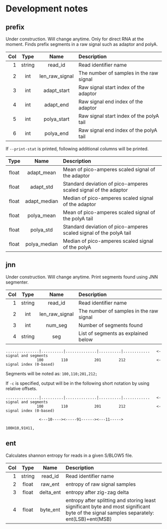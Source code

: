 # Development notes

## prefix

Under construction. Will change anytime. Only for direct RNA at the moment.
Finds prefix segments in a raw signal such as adaptor and polyA.

|Col|Type  |Name            |Description                                                            |
|--:|:----:|:------:        |:-----------------------------------------                             |
|1  |string|read_id         |Read identifier name                                                   |
|2  |int   |len_raw_signal  |The number of samples in the raw signal                                |
|3  |int   |adapt_start     |Raw signal start index of the adaptor                                  |
|4  |int   |adapt_end       |Raw signal end index of the adaptor                                    |
|5  |int   |polya_start     |Raw signal start index of the polyA tail                               |
|6  |int   |polya_end       |Raw signal end index of the polyA tail                                 |

If `--print-stat` is printed, following additional columns will be printed.

|Type  |Name            |Description                                                            |
|:----:|:------:        |:-----------------------------------------                             |
|float |adapt_mean      |Mean of pico-amperes scaled signal of the adaptor                      |
|float |adapt_std       |Standard deviation of pico-amperes scaled signal of the adaptor        |
|float |adapt_median    |Median of pico-amperes scaled signal of the adaptor                    |
|float |polya_mean      |Mean of pico-amperes scaled signal of the polyA tail                   |
|float |polya_std       |Standard deviation of pico-amperes scaled signal of the polyA tail     |
|float |polya_median    |Median of pico-amperes scaled signal of the polyA                      |

## jnn

Under construction. Will change anytime.
Print segments found using JNN segmenter.

|Col|Type  |Name            |Description                                                            |
|--:|:----:|:------:        |:-----------------------------------------                             |
|1  |string|read_id         |Read identifier name                                                   |
|2  |int   |len_raw_signal  |The number of samples in the raw signal                                |
|3  |int   |num_seg         |Number of segments found                                               |
|4  |string|seg             |List of segments as explained below                                    |

```
...............|..........|..............|..........|............   <- signal and segments
              100        110            201        212              <- signal index (0-based)
```
Segments will be noted as:
`100,110;201,212;`

If `-c` is specified, output will be in the following short notation by using relative offsets.
```
...............|..........|..............|..........|............   <- signal and segments
              100        110            201        212              <- signal index (0-based)

               <---10----><-----91------><---11----->
```

`100H10,91H11,`

## ent

Calculates shannon entropy for reads in a given S/BLOW5 file.

|Col|Type  |Name            |Description                                                            |
|--:|:----:|:------:        |:-----------------------------------------                             |
|1  |string|read_id         |Read identifier name                                                   |
|2  |float   |raw_ent  |entropy of raw signal samples                                |
|3  |float   |delta_ent     |entropy after zig-zag delta                                  |
|4  |float   |byte_ent       |entropy after splitting and storing least significant byte and most significant byte of the signal samples separately: ent(LSB)+ent(MSB)                                    |


